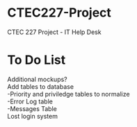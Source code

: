 CTEC227-Project
===============

CTEC 227 Project - IT Help Desk

To Do List
==========

Additional mockups?  
Add tables to database  
	-Priority and priviledge tables to normalize  
	-Error Log table  
	-Messages Table  
Lost login system  